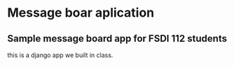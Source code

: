 # Message boar aplication 
## Sample message board app for FSDI 112 students 
this is a django app we built in class.
